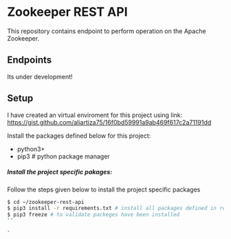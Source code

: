 # Zookeeper REST API
This repository contains endpoint to perform operation on the Apache Zookeeper.

## Endpoints
Its under development!

## Setup 
I have created an virtual enviroment for this project using link: https://gist.github.com/aliartiza75/16f0bd59991a9ab469f617c2a71191dd

Install the packages defined below for this project:

- python3+  
- pip3 # python package manager

##### Install the project specific pakages:

Follow the steps given below to install the project specific packages

```sh
$ cd ~/zookeeper-rest-api
$ pip3 install -r requirements.txt # install all packages defined in requirenments.txt file
$ pip3 freeze # to validate packeges have been installed 
``

`
